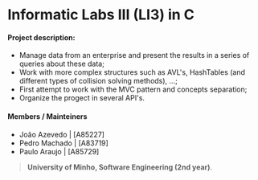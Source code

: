 # Informatic Labs III (LI3) in C
#### Project description:
* Manage data from an enterprise and present the results in a series of queries about these data;
* Work with more complex structures such as AVL's, HashTables (and different types of collision solving methods), ...;
* First attempt to work with the MVC pattern and concepts separation;
* Organize the progect in several API's.
#### Members / Mainteiners 

- João Azevedo    | [A85227]
- Pedro Machado | [A83719]
- Paulo Araujo | [A85729]

>**University of Minho, Software Engineering (2nd year)**.
